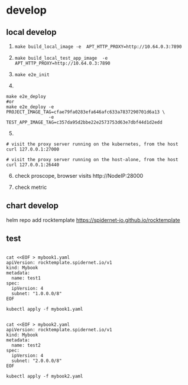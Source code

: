 # develop

## local develop

1. ` make build_local_image -e  APT_HTTP_PROXY=http://10.64.0.3:7890 `

2. ` make build_local_test_app_image  -e APT_HTTP_PROXY=http://10.64.0.3:7890 `

3. ` make e2e_init  `

4. 

```
make e2e_deploy
#or
make e2e_deploy -e PROJECT_IMAGE_TAG=cfae79fa0283efa646afc633a7837290701d6a13 \
                -e TEST_APP_IMAGE_TAG=c357da95d2bbe22e2573753d63e7dbf44d1d2edd
```

5. 

```shell
# visit the proxy server running on the kubernetes, from the host
curl 127.0.0.1:27000

# visit the proxy server running on the host-alone, from the host
curl 127.0.0.1:26440

```

6. check proscope, browser visits http://NodeIP:28000

7. check metric

## chart develop

helm repo add rocktemplate https://spidernet-io.github.io/rocktemplate

## test

```shell

cat <<EOF > mybook1.yaml
apiVersion: rocktemplate.spidernet.io/v1
kind: Mybook
metadata:
  name: test1
spec:
  ipVersion: 4
  subnet: "1.0.0.0/8"
EOF

kubectl apply -f mybook1.yaml


cat <<EOF > mybook2.yaml
apiVersion: rocktemplate.spidernet.io/v1
kind: Mybook
metadata:
  name: test2
spec:
  ipVersion: 4
  subnet: "2.0.0.0/8"
EOF

kubectl apply -f mybook2.yaml


```
